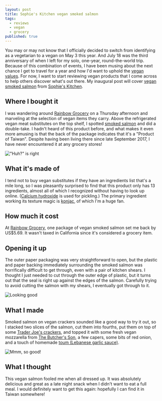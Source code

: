 ```yaml
---
layout: post
title: Sophie's Kitchen vegan smoked salmon
tags:
  - reviews
  - vegan
  - grocery
published: true
---
```

You may or may not know that I officially decided to switch from identifying as a vegetarian to a vegan on May 3 this year. And July 18 was the third anniversary of when I left for my solo, one-year, round-the-world trip. Because of this combination of events, I have been musing about the next chance I get to travel for a year and how I'd want to uphold the [vegan values](https://www.vegansociety.com/go-vegan/definition-veganism). For now, I want to start reviewing vegan products that I come across to help others discover what's out there. My inaugural post will cover [vegan smoked salmon][salmon] from [Sophie's Kitchen][sophies].

<!--more-->

## Where I bought it

I was wandering around [Rainbow Grocery][rainbow] on a Thursday afternoon and marveling at the selection of vegan items they carry. Above the refrigerated vegan meat substitutes on the top shelf, I spotted [smoked salmon][salmon] and did a double-take. I hadn't heard of this product before, and what makes it even more amusing is that the back of the package indicates that it's a "Product of Taiwan". Despite having been living there since late September 2017, I have never encountered it at any grocery stores!

!["Huh?" is right]({{site.baseurl}}/images/2019/07/20/packaging.jpg)

## What it's made of

I tend not to buy vegan substitutes if they have an ingredients list that's a mile long, so I was pleasantly surprised to find that this product only has 13 ingredients, almost all of which I recognized without having to look up online. ([Calcium hydroxide](https://en.wikipedia.org/wiki/Calcium_hydroxide#Food_industry) is used for pickling.) The primary ingredient working its texture magic is [konjac](https://en.wikipedia.org/wiki/Konjac), of which I'm a huge fan.

## How much it cost

At [Rainbow Grocery][rainbow], one package of vegan smoked salmon set me back by US$5.69. It wasn't taxed in California since it's considered a grocery item.

## Opening it up

The outer paper packaging was very straightforward to open, but the plastic and paper backing immediately surrounding the smoked salmon was horrifically difficult to get through, even with a pair of kitchen shears. I thought I just needed to cut through the outer edge of plastic, but it turns out that the seal is right up against the edges of the salmon. Carefully trying to avoid cutting the salmon with my shears, I eventually got through to it.

![Looking good]({{site.baseurl}}/images/2019/07/20/salmon.jpg)

## What I made

Smoked salmon on vegan crackers sounded like a good way to try it out, so I stacked two slices of the salmon, cut them into fourths, put them on top of some [Trader Joe's crackers](https://www.traderjoes.com/fearlessflyer/article/4505), and topped it with some fresh vegan mozzarella from [The Butcher's Son](http://www.thebutchersveganson.com/), a few capers, some bits of red onion, and a touch of homemade [toum (Lebanese garlic sauce)](https://www.seriouseats.com/recipes/2018/01/toum.html).

![Mmm, so good!]({{site.baseurl}}/images/2019/07/20/crackers.jpg)

## What I thought

This vegan salmon fooled me when all dressed up. It was absolutely delicious and great as a late night snack when I didn't want to eat a full meal. I would definitely want to get this again: hopefully I can find it in Taiwan somewhere!

[rainbow]: https://www.rainbow.coop/
[salmon]: https://www.sophieskitchen.com/smokedsalmon
[sophies]: https://www.sophieskitchen.com/
